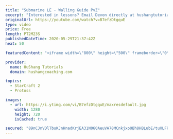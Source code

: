 ```yaml
---
title: "Submarine LE - Walling Guide PvZ"
excerpt: "Interested in lessons? Email Devon directly at hushangtutorials@outlook.com ------------------------------------------------------------------------------------------------------- Want to support HuShang Tutorials directly? Patreon is a website where you can contribute a monthly donation that will help"
originalUrl: https://youtube.com/watch?v=B7efzDtgquE
type: video
price: Free
length: PT2M23S
publishedDateTime: 2020-05-29T21:37:42Z
heat: 50

featuredContent: "<iframe width=\"800\" height=\"500\" frameborder=\"0\" src=\"https://www.youtube.com/embed/B7efzDtgquE\" allow=\"accelerometer; autoplay; encrypted-media; gyroscope; picture-in-picture\" allowfullscreen></iframe>"

provider:
  name: HuShang Tutorials
  domain: hushangcoaching.com

topics:
  - StarCraft 2
  - Protoss

images:
  - url: https://i.ytimg.com/vi/B7efzDtgquE/maxresdefault.jpg
    width: 1280
    height: 720
    isCached: true

secured: "89nCJnVDlTbuKJnHnadKrjEA31N060AeuVA78MCnkjxoOBh8HBLubE/tuXLFRfR+sAC4y5DW2CzoOyvWC629c80SHBOOL0jlbawS58Zr3s/KcOPuzKjxAmDn49gEeEwkOrlrGDyDrb1hZ8K4obBha+YJrNewoOv+7QWd67tNjVqC0A5LksjSHupk2RJwv0KFvF/87gWLQ6wPmbSxnduiI7YJ23wkD/cCNFZpIyCtBWc4EQcJpkKCSri0pFOZ8YA/Uzzn2G+AmxL5mn9dDM0GXB4z55uUgc+vw+Zz+ESKNFjGwtCQyUkUmIhqZ4/5jjrEOc52wTHbsV25jB7lgK+dw+TJHj4GF+lzRvqMqgxIX1j89n+sDd1hV0r0Lb7l0BAqnck+WUQn08GbRDXCi6tq5wkUmUss0ts6kH7eB/cTYZs=;RAjfLq1jlzeDE8vorCVRhw=="
---
```


